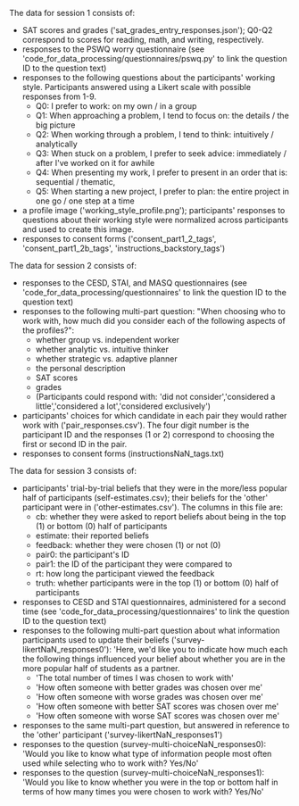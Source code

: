 The data for session 1 consists of:
* SAT scores and grades ('sat_grades_entry_responses.json'); Q0-Q2 correspond to scores for reading, math, and writing, respectively.
* responses to the PSWQ worry questionnaire (see 'code_for_data_processing/questionnaires/pswq.py' to link the question ID to the question text)
* responses to the following questions about the participants' working style. Participants answered using a Likert scale with possible responses from 1-9.
  - Q0: I prefer to work: on my own / in a group
  - Q1: When approaching a problem, I tend to focus on: the details / the big picture
  - Q2: When working through a problem, I tend to think: intuitively / analytically
  - Q3: When stuck on a problem, I prefer to seek advice: immediately / after I've worked on it for awhile
  - Q4: When presenting my work, I prefer to present in an order that is: sequential / thematic,
  - Q5: When starting a new project, I prefer to plan: the entire project in one go / one step at a time
* a profile image ('working_style_profile.png'); participants' responses to questions about their working style were normalized across participants and used to create this image.
* responses to consent forms ('consent_part1_2_tags', 'consent_part1_2b_tags', 'instructions_backstory_tags')

The data for session 2 consists of:
* responses to the CESD, STAI, and MASQ questionnaires (see 'code_for_data_processing/questionnaires' to link the question ID to the question text)
* responses to the following multi-part question: "When choosing who to work with, how much did you consider each of the following aspects of the profiles?":
  - whether group vs. independent worker
  - whether analytic vs. intuitive thinker
  - whether strategic vs. adaptive planner
  - the personal description
  - SAT scores
  - grades
  - (Participants could respond with: 'did not consider','considered a little','considered a lot','considered exclusively')
* participants' choices for which candidate in each pair they would rather work with ('pair_responses.csv'). The four digit number is the participant ID and the responses (1 or 2) correspond to choosing the first or second ID in the pair.
* responses to consent forms (instructionsNaN_tags.txt)

The data for session 3 consists of:
* participants' trial-by-trial beliefs that they were in the more/less popular half of participants (self-estimates.csv); their beliefs for the 'other' participant were in ('other-estimates.csv'). The columns in this file are:
  - cb: whether they were asked to report beliefs about being in the top (1) or bottom (0) half of participants
  - estimate: their reported beliefs
  - feedback: whether they were chosen (1) or not (0)
  - pair0: the participant's ID
  - pair1: the ID of the participant they were compared to
  - rt: how long the participant viewed the feedback
  - truth: whether participants were in the top (1) or bottom (0) half of participants
* responses to CESD and STAI questionnaires, administered for a second time (see 'code_for_data_processing/questionnaires' to link the question ID to the question text)
* responses to the following multi-part question about what information participants used to update their beliefs ('survey-likertNaN_responses0'): 'Here, we'd like you to indicate how much each the following things influenced your belief about whether you are in the more popular half of students as a partner.
  - 'The total number of times I was chosen to work with'
  - 'How often someone with better grades was chosen over me'
  - 'How often someone with worse grades was chosen over me'
  - 'How often someone with better SAT scores was chosen over me'
  - 'How often someone with worse SAT scores was chosen over me'
* responses to the same multi-part question, but answered in reference to the 'other' participant ('survey-likertNaN_responses1')
* responses to the question (survey-multi-choiceNaN_responses0): 'Would you like to know what type of information people most often used while selecting who to work with? Yes/No'
* responses to the question (survey-multi-choiceNaN_responses1): 'Would you like to know whether you were in the top or bottom half in terms of how many times you were chosen to work with? Yes/No'
